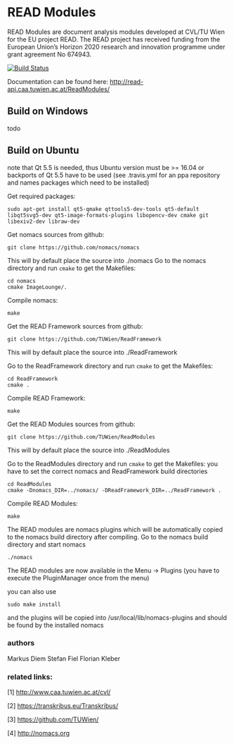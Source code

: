 # READ Modules
READ Modules are document analysis modules developed at CVL/TU Wien for the EU project READ. The READ project  has  received  funding  from  the European  Union’s  Horizon  2020 research  and innovation programme under grant agreement No 674943.

[![Build Status](https://travis-ci.org/TUWien/ReadModules.svg?branch=master)](https://travis-ci.org/TUWien/ReadModules)

Documentation can be found here: http://read-api.caa.tuwien.ac.at/ReadModules/

## Build on Windows

todo

## Build on Ubuntu
note that Qt 5.5 is needed, thus Ubuntu version must be >= 16.04 or backports of Qt 5.5 have to be used (see .travis.yml for an ppa repository and names packages which need to be installed)

Get required packages:

``` console
sudo apt-get install qt5-qmake qttools5-dev-tools qt5-default libqt5svg5-dev qt5-image-formats-plugins libopencv-dev cmake git libexiv2-dev libraw-dev
```

Get nomacs sources from github:
``` console
git clone https://github.com/nomacs/nomacs
```
This will by default place the source into ./nomacs
Go to the nomacs directory and run `cmake` to get the Makefiles:
``` console
cd nomacs
cmake ImageLounge/.
```
Compile nomacs:
``` console
make
```

Get the READ Framework sources from github:
``` console
git clone https://github.com/TUWien/ReadFramework
```
This will by default place the source into ./ReadFramework

Go to the ReadFramework directory and run `cmake` to get the Makefiles:
``` console
cd ReadFramework
cmake .
```

Compile READ Framework:
``` console
make
```

Get the READ Modules sources from github:
``` console
git clone https://github.com/TUWien/ReadModules
```
This will by default place the source into ./ReadModules

Go to the ReadModules directory and run `cmake` to get the Makefiles:
you have to set the correct nomacs and ReadFramework build directories
``` console
cd ReadModules
cmake -Dnomacs_DIR=../nomacs/ -DReadFramework_DIR=../ReadFramework .
```

Compile READ Modules:
``` console
make
```

The READ modules are nomacs plugins which will be automatically copied to the nomacs build directory after compiling. Go to the nomacs build directory and start nomacs
``` console
./nomacs
```
The READ modules are now available in the Menu -> Plugins (you have to execute the PluginManager once from the menu)

you can also use
``` console
sudo make install
``` 
and the plugins will be copied into /usr/local/lib/nomacs-plugins and should be found by the installed nomacs


### authors
Markus Diem
Stefan Fiel
Florian Kleber

### related links:
[1] http://www.caa.tuwien.ac.at/cvl/

[2] https://transkribus.eu/Transkribus/

[3] https://github.com/TUWien/

[4] http://nomacs.org
